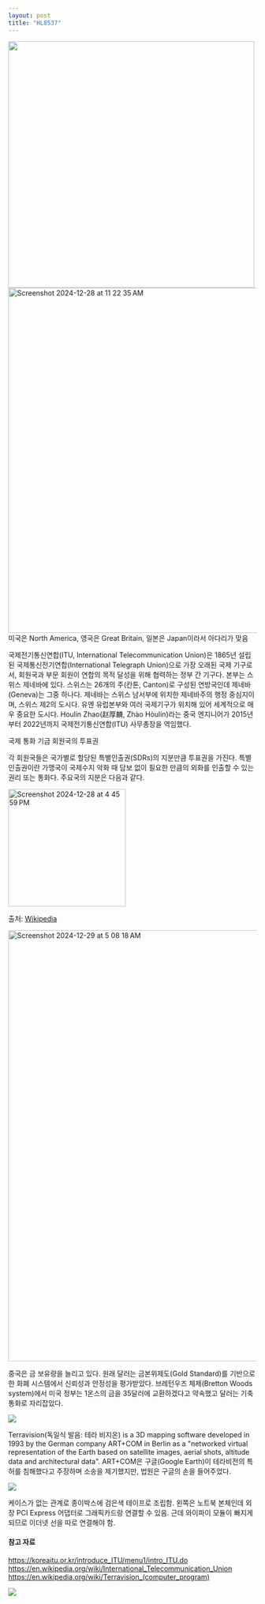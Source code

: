 ```yaml
---
layout: post
title: "HL8537"
---
```


<div class="img">

  <img width="499" src="https://github.com/user-attachments/assets/6d05c75b-14aa-4c51-beba-7ab8ef9a9763">
  
</div>



<div class="img">

   <img width="699" alt="Screenshot 2024-12-28 at 11 22 35 AM" src="https://github.com/user-attachments/assets/a93970cc-5660-4a26-b618-7db1239d660b" />
  
</div>




<div class="txt">
미국은 North America, 영국은 Great Britain, 일본은 Japan이라서 아다리가 맞음
</div>

<div class="s-top"></div>

국제전기통신연합(ITU, International Telecommunication Union)은 1865년 설립된 국제통신전기연합(International Telegraph Union)으로 가장 오래된 국제 기구로서, 
회원국과 부문 회원이 연합의 목적 달성을 위해 협력하는 정부 간 기구다. 본부는 스위스 제네바에 있다. 스위스는 26개의 주(칸톤, Canton)로 구성된 연방국인데 제네바(Geneva)는 그중 하나다. 제네바는 스위스 남서부에 위치한 제네바주의 행정 중심지이며, 스위스 제2의 도시다. 유엔 유럽본부와 여러 국제기구가 위치해 있어 세계적으로 매우 중요한 도시다. Houlin Zhao(赵厚麟, Zhào Hòulín)라는 중국 엔지니어가 2015년부터 2022년까지 국제전기통신연합(ITU) 사무총장을 역임했다.


<div class="sm-top"></div>



국제 통화 기금 회원국의 투표권

각 회원국들은 국가별로 할당된 특별인출권(SDRs)의 지분만큼 투표권을 가진다. 특별인출권이란 가맹국이 국제수지 악화 때 담보 없이 필요한 만큼의 외화를 인출할 수 있는 권리 또는 통화다.
주요국의 지분은 다음과 같다.

<div class="img">

  <img width="238" alt="Screenshot 2024-12-28 at 4 45 59 PM" src="https://github.com/user-attachments/assets/eed32ced-f50b-406d-9d72-4e44c4ec208d" />
  
</div>

출처: <a href="https://ko.wikipedia.org/wiki/국제_통화_기금"> Wikipedia </a>




<div class="img">

  <img width="873" alt="Screenshot 2024-12-29 at 5 08 18 AM" src="https://github.com/user-attachments/assets/6872c5c1-5016-4d0f-9199-261489237cb6" />
  
</div>

중국은 금 보유량을 늘리고 있다. 원래 달러는 금본위제도(Gold Standard)를 기반으로 한 화폐 시스템에서 신뢰성과 안정성을 평가받았다.
브레턴우즈 체제(Bretton Woods system)에서 미국 정부는 1온스의 금을 35달러에 교환하겠다고 약속했고 달러는 기축통화로 자리잡았다.  


<div class="m-top"></div>


<div class="img">

  <img src="https://github.com/user-attachments/assets/7f7ba7df-568b-435c-aded-e226a5c5a7a4">
  
</div>

Terravision(독일식 발음: 테라 비지온) is a 3D mapping software developed in 1993 by the German company ART+COM in Berlin as a "networked virtual representation of the Earth based on satellite images, aerial shots, altitude data and architectural data". ART+COM은 구글(Google Earth)이 테라비전의 특허를 침해했다고 주장하며 소송을 제기했지만, 법원은 구글의 손을 들어주었다. 




<div class="img">

  <img src="https://github.com/user-attachments/assets/46284fab-06ae-4e7e-8ea3-330a2f4bc589">
  
</div>

케이스가 없는 관계로 종이박스에 검은색 테이프로 조립함. 왼쪽은 노트북 본체인데 외장 PCI Express 어댑터로 그래픽카드랑 연결할 수 있음. 근데 와이파이 모듈이 빠지게 되므로 이더넷 선을 따로 연결해야 함.





<div class="m-top"></div>


<h4> 참고 자료 </h4>




<div class="s-txt">

  https://koreaitu.or.kr/introduce_ITU/menu1/intro_ITU.do
  https://en.wikipedia.org/wiki/International_Telecommunication_Union
  https://en.wikipedia.org/wiki/Terravision_(computer_program)
  
</div>





<div class="img">

  <img src="https://github.com/user-attachments/assets/b1376697-bcf5-4ac1-a5ea-2fb3e1371afd">
  
</div>




